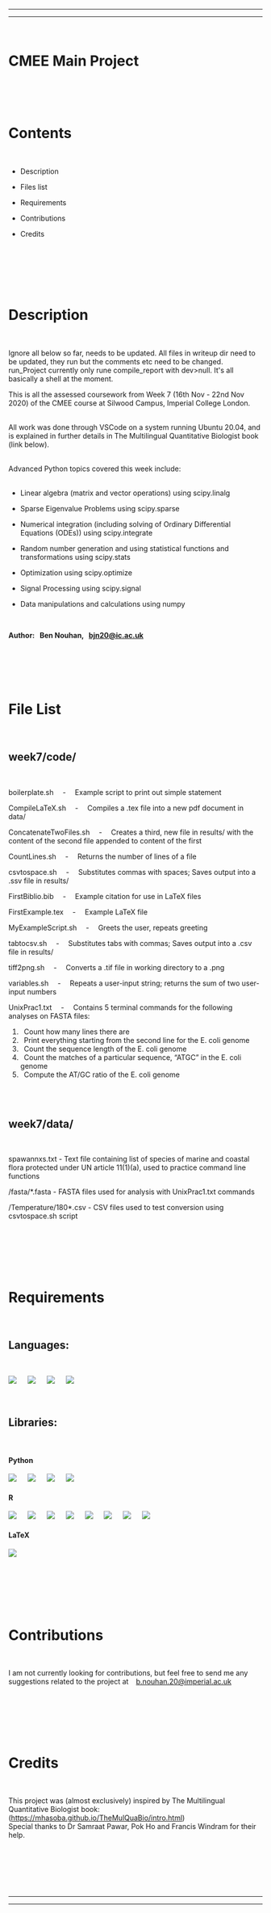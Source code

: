 
---
---
<br/>

# **CMEE Main Project** 



<br/><br/><br/>

# Contents

<br/>

 * Description

 * Files list
  
 * Requirements
 
 * Contributions
 
 * Credits

<br/>


<br/><br/><br/>

# Description
<br/>


Ignore all below so far, needs to be updated. All files in writeup dir need to be updated, they run but the comments etc need to be changed. run_Project currently only rune compile_report with dev>null. It's all basically a shell at the moment.


This is all the assessed coursework from Week 7 (16th Nov - 22nd Nov 2020) of the CMEE course at Silwood Campus, Imperial College London. <br/><br/>

All work was done through VSCode on a system running Ubuntu 20.04, and is explained in further details in The Multilingual Quantitative Biologist book (link below). <br/><br/>

Advanced Python topics covered this week include: <br/><br/>



 - Linear algebra (matrix and vector operations) using scipy.linalg

 - Sparse Eigenvalue Problems using scipy.sparse

 - Numerical integration (including solving of Ordinary Differential Equations (ODEs)) using scipy.integrate

 - Random number generation and using statistical functions and transformations using scipy.stats

 - Optimization using scipy.optimize

 - Signal Processing using scipy.signal

 - Data manipulations and calculations using numpy
  
<br/>

**Author: &nbsp; Ben Nouhan, &nbsp; bjn20@ic.ac.uk**
<br/><br/>


<br/><br/><br/>

# File List
<br/>

## **week7/code/**
<br/>

boilerplate.sh &emsp;-&emsp; Example script to print out simple statement

CompileLaTeX.sh &emsp;-&emsp; Compiles a .tex file into a new pdf document in data/

ConcatenateTwoFiles.sh &emsp;-&emsp; Creates a third, new file in results/ with the content of the second file appended to content of the first

CountLines.sh &emsp;-&emsp; Returns the number of lines of a file

csvtospace.sh &emsp;-&emsp; Substitutes commas with spaces; Saves output into a .ssv file in results/

FirstBiblio.bib &emsp;-&emsp; Example citation for use in LaTeX files

FirstExample.tex &emsp;-&emsp; Example LaTeX file

MyExampleScript.sh &emsp;-&emsp; Greets the user, repeats greeting

tabtocsv.sh &emsp;-&emsp; Substitutes tabs with commas; Saves output into a .csv file in results/

tiff2png.sh &emsp;-&emsp; Converts a .tif file in working directory to a .png

variables.sh &emsp;-&emsp; Repeats a user-input string; returns the sum of two user-input numbers

UnixPrac1.txt &emsp;-&emsp; Contains 5 terminal commands for the following analyses on FASTA files: 
  1. &ensp;Count how many lines there are
  2. &ensp;Print everything starting from the second line for the E. coli genome
  3. &ensp;Count the sequence length of the E. coli genome
  4. &ensp;Count the matches of a particular sequence, “ATGC” in the E. coli genome
  5. &ensp;Compute the AT/GC ratio of the E. coli genome
                  
<br/><br/>

## **week7/data/** 

<br/>

spawannxs.txt - Text file containing list of species of marine and coastal flora 
protected under UN article 11(1)(a), used to practice command line functions

/fasta/*.fasta - FASTA files used for analysis with UnixPrac1.txt commands

/Temperature/180*.csv - CSV files used to test conversion using csvtospace.sh script

 
<br/>


<br/><br/><br/>

# Requirements
<br/>

## **Languages:**
<br/>

[![](https://img.shields.io/badge/Python-3.9.0-blue.svg)](https://www.python.org/downloads/release/python-390/) &emsp;
[![](https://img.shields.io/badge/R-4.0.3-green)](https://cran.r-project.org/) &emsp;
![](https://img.shields.io/badge/Bash-5.0-red) &emsp;
[![](https://img.shields.io/badge/LaTeX-2e-white)](https://www.latex-project.org/get/)

<br/>

## **Libraries:**
<br/>

#### Python

[![](https://img.shields.io/badge/numpy-1.18.1-red)](https://pypi.org/project/numpy/) &emsp;
[![](https://img.shields.io/badge/pandas-1.1.4-purple)](https://pypi.org/project/pandas/) &emsp;
[![](https://img.shields.io/badge/matplotlib-3.3.3-green)](https://pypi.org/project/matplotlib/) &emsp;
[![](https://img.shields.io/badge/scipy-1.5.4-blue)](https://pypi.org/project/matplotlib/) &emsp;



#### R

[![](https://img.shields.io/badge/minpack.lm-1.2_1-red)](https://cran.r-project.org/web/packages/minpack.lm/index.html) &emsp;
[![](https://img.shields.io/badge/ggplot2-3.3.2-yellow)](https://cran.r-project.org/web/packages/ggplot2/index.html) &emsp;
[![](https://img.shields.io/badge/dplyr-1.0.2-black)](https://cran.r-project.org/web/packages/dplyr/index.html) &emsp;
[![](https://img.shields.io/badge/lme4-1.1_25-blue)](https://cran.r-project.org/web/packages/lme4/index.html) &emsp;
[![](https://img.shields.io/badge/reshape2-1.4.4-brown)](https://cran.r-project.org/web/packages/reshape2/index.html) &emsp;
[![](https://img.shields.io/badge/toOrdinal-1.1_0.0-darkgrey)](https://cran.r-project.org/web/packages/toOrdinal/vignettes/toOrdinal.html) &emsp;
[![](https://img.shields.io/badge/tidyverse-1.3.0-green)](hhttps://cran.r-project.org/web/packages/toOrdinal/vignettes/toOrdinal.html) &emsp;
[![](https://img.shields.io/badge/broom-0.7.2-purple)](https://cran.r-project.org/web/packages/broom/index.html) &emsp;

#### LaTeX

[![](https://img.shields.io/badge/graphicx-1.2b-blue)](https://ctan.org/pkg/graphicx) &emsp;

<br/>


<br/><br/><br/>

# Contributions
<br/>


I am not currently looking for contributions, but feel free to send me any suggestions related to the project at &ensp; b.nouhan.20@imperial.ac.uk

<br/>


<br/><br/><br/>

# Credits
<br/>

This project was (almost exclusively) inspired by The Multilingual Quantitative Biologist book: (https://mhasoba.github.io/TheMulQuaBio/intro.html)<br/>
Special thanks to Dr Samraat Pawar, Pok Ho and Francis Windram for their help.

<br/><br/><br/><br/><br/>

---
---